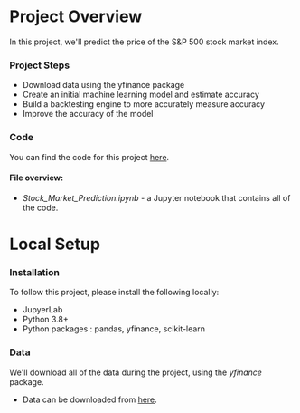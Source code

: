 # Project Overview

In this project, we'll predict the price of the S&P 500 stock market index.

### Project Steps

- Download data using the yfinance package
- Create an initial machine learning model and estimate accuracy
- Build a backtesting engine to more accurately measure accuracy
- Improve the accuracy of the model

### Code

You can find the code for this project [here](https://github.com/Harsh-Rai-98/Stock-Market-Prediction-using-Machine-Learning/blob/main/Stock_Market_Prediction.ipynb).

#### File overview:

- _Stock_Market_Prediction.ipynb_ - a Jupyter notebook that contains all of the code.

# Local Setup

### Installation

To follow this project, please install the following locally:

- JupyerLab
- Python 3.8+
- Python packages :
    pandas,
    yfinance,
    scikit-learn

### Data

We'll download all of the data during the project, using the _yfinance_ package.
- Data can be downloaded from [here](https://github.com/Harsh-Rai-98/Stock-Market-Prediction-using-Machine-Learning/blob/main/sp500.csv).
